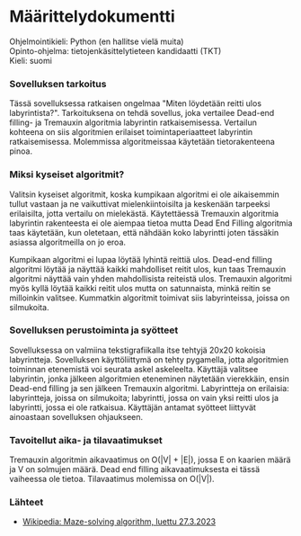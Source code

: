 # Määrittelydokumentti

Ohjelmointikieli: Python (en hallitse vielä muita) \
Opinto-ohjelma: tietojenkäsittelytieteen kandidaatti (TKT) \
Kieli: suomi

### Sovelluksen tarkoitus
Tässä sovelluksessa ratkaisen ongelmaa "Miten löydetään reitti ulos labyrintista?". Tarkoituksena on tehdä sovellus, joka vertailee Dead-end filling- ja Tremauxin algoritmia labyrintin ratkaisemisessa. Vertailun kohteena on siis algoritmien erilaiset toimintaperiaatteet labyrintin ratkaisemisessa. Molemmissa algoritmeissaa käytetään tietorakenteena pinoa.

### Miksi kyseiset algoritmit?
Valitsin kyseiset algoritmit, koska kumpikaan algoritmi ei ole aikaisemmin tullut vastaan ja ne vaikuttivat mielenkiintoisilta ja keskenään tarpeeksi erilaisilta, jotta vertailu on mielekästä. Käytettäessä Tremauxin algoritmia labyrintin rakenteesta ei ole aiempaa tietoa mutta Dead End Filling algoritmia taas käytetään, kun oletetaan, että nähdään koko labyrintti joten tässäkin asiassa algoritmeilla on jo eroa.

Kumpikaan algoritmi ei lupaa löytää lyhintä reittiä ulos. Dead-end filling algoritmi löytää ja näyttää kaikki mahdolliset reitit ulos, kun taas Tremauxin algoritmi näyttää vain yhden mahdollisista reiteistä ulos. Tremauxin algoritmi myös kyllä löytää kaikki reitit ulos mutta on satunnaista, minkä reitin se milloinkin valitsee. Kummatkin algoritmit toimivat siis labyrinteissa, joissa on silmukoita.

### Sovelluksen perustoiminta ja syötteet
Sovelluksessa on valmiina tekstigrafiikalla itse tehtyjä 20x20 kokoisia labyrintteja. Sovelluksen käyttöliittymä on tehty pygamella, jotta algoritmien toiminnan etenemistä voi seurata askel askeleelta. Käyttäjä valitsee labyrintin, jonka jälkeen algoritmien eteneminen näytetään vierekkäin, ensin Dead-end filling ja sen jälkeen Tremauxin algoritmi. Labyrintteja on erilaisia: labyrintteja, joissa on silmukoita; labyrintti, jossa on vain yksi reitti ulos ja labyrintti, jossa ei ole ratkaisua. Käyttäjän antamat syötteet liittyvät ainoastaan sovelluksen ohjaukseen.

### Tavoitellut aika- ja tilavaatimukset
Tremauxin algoritmin aikavaatimus on O(|V| + |E|), jossa E on kaarien määrä ja V on solmujen määrä. Dead end filling aikavaatimuksesta ei tässä vaiheessa
ole tietoa. Tilavaatimus molemissa on O(|V|).

### Lähteet
- [Wikipedia: Maze-solving algorithm, luettu 27.3.2023](https://en.wikipedia.org/wiki/Maze-solving_algorithm)
